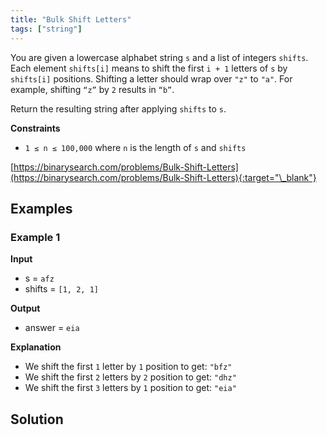 ```yaml
---
title: "Bulk Shift Letters"
tags: ["string"]
---
```


You are given a lowercase alphabet string `s` and a list of integers `shifts`. Each element `shifts[i]` means to shift the first `i + 1` letters of `s` by `shifts[i]` positions. Shifting a letter should wrap over `"z"` to `"a"`. For example, shifting `“z”` by `2` results in `“b”`.

Return the resulting string after applying `shifts` to `s`.

**Constraints**

- `1 ≤ n ≤ 100,000` where `n` is the length of `s` and `shifts`

[https://binarysearch.com/problems/Bulk-Shift-Letters](https://binarysearch.com/problems/Bulk-Shift-Letters){:target="\_blank"}

## Examples

### Example 1

**Input**

- s = `afz`
- shifts = `[1, 2, 1]`

**Output**

- answer = `eia`

**Explanation**

- We shift the first `1` letter by `1` position to get: `"bfz"`
- We shift the first `2` letters by `2` position to get: `"dhz"`
- We shift the first `3` letters by `1` position to get: `"eia"`

## Solution

<script src="https://gist.github.com/yaeba/16da7be5123724fcf6eccc25581cef5a.js?file=Bulk-Shift-Letters.py"></script>
